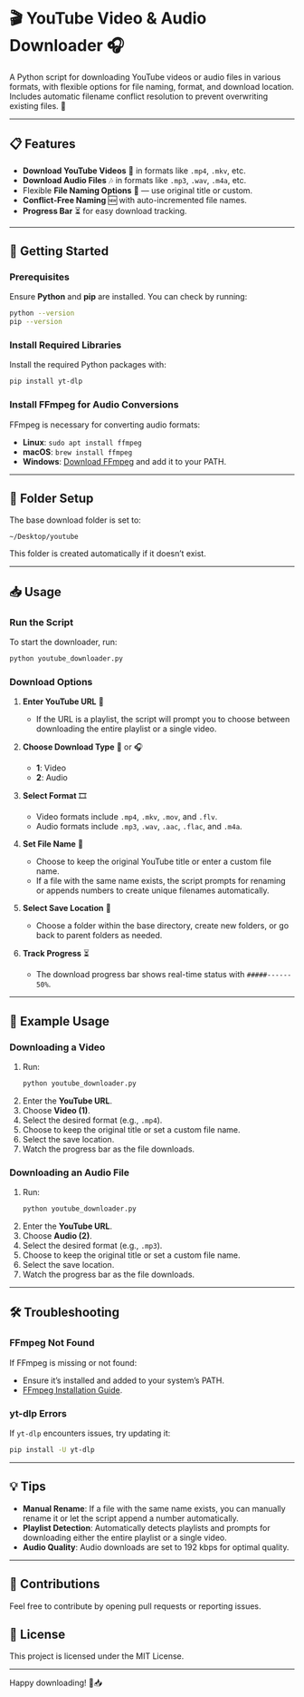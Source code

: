 
# 🎬 YouTube Video & Audio Downloader 🎧

A Python script for downloading YouTube videos or audio files in various formats, with flexible options for file naming, format, and download location. Includes automatic filename conflict resolution to prevent overwriting existing files. 📂

---

## 📋 Features

- **Download YouTube Videos** 🎥 in formats like `.mp4`, `.mkv`, etc.
- **Download Audio Files** 🎶 in formats like `.mp3`, `.wav`, `.m4a`, etc.
- Flexible **File Naming Options** 📝 — use original title or custom.
- **Conflict-Free Naming** 🆕 with auto-incremented file names.
- **Progress Bar** ⏳ for easy download tracking.

---

## 🚀 Getting Started

### Prerequisites

Ensure **Python** and **pip** are installed. You can check by running:
```bash
python --version
pip --version
```

### Install Required Libraries

Install the required Python packages with:
```bash
pip install yt-dlp
```

### Install FFmpeg for Audio Conversions

FFmpeg is necessary for converting audio formats:
- **Linux**: `sudo apt install ffmpeg`
- **macOS**: `brew install ffmpeg`
- **Windows**: [Download FFmpeg](https://ffmpeg.org/download.html) and add it to your PATH.

---

## 📂 Folder Setup

The base download folder is set to:
```plaintext
~/Desktop/youtube
```
This folder is created automatically if it doesn’t exist.

---

## 📥 Usage

### Run the Script
To start the downloader, run:
```bash
python youtube_downloader.py
```

### Download Options
1. **Enter YouTube URL** 🔗
   - If the URL is a playlist, the script will prompt you to choose between downloading the entire playlist or a single video.

2. **Choose Download Type** 🎥 or 🎧
   - **1**: Video
   - **2**: Audio

3. **Select Format** 🎞️
   - Video formats include `.mp4`, `.mkv`, `.mov`, and `.flv`.
   - Audio formats include `.mp3`, `.wav`, `.aac`, `.flac`, and `.m4a`.

4. **Set File Name** 📝
   - Choose to keep the original YouTube title or enter a custom file name.
   - If a file with the same name exists, the script prompts for renaming or appends numbers to create unique filenames automatically.

5. **Select Save Location** 📂
   - Choose a folder within the base directory, create new folders, or go back to parent folders as needed.

6. **Track Progress** ⏳
   - The download progress bar shows real-time status with `#####------ 50%`.

---

## 🎉 Example Usage

### Downloading a Video

1. Run:
   ```bash
   python youtube_downloader.py
   ```
2. Enter the **YouTube URL**.
3. Choose **Video (1)**.
4. Select the desired format (e.g., `.mp4`).
5. Choose to keep the original title or set a custom file name.
6. Select the save location.
7. Watch the progress bar as the file downloads.

### Downloading an Audio File

1. Run:
   ```bash
   python youtube_downloader.py
   ```
2. Enter the **YouTube URL**.
3. Choose **Audio (2)**.
4. Select the desired format (e.g., `.mp3`).
5. Choose to keep the original title or set a custom file name.
6. Select the save location.
7. Watch the progress bar as the file downloads.

---

## 🛠️ Troubleshooting

### FFmpeg Not Found
If FFmpeg is missing or not found:
- Ensure it’s installed and added to your system’s PATH.
- [FFmpeg Installation Guide](https://ffmpeg.org/download.html).

### yt-dlp Errors
If `yt-dlp` encounters issues, try updating it:
```bash
pip install -U yt-dlp
```

---

## 💡 Tips

- **Manual Rename**: If a file with the same name exists, you can manually rename it or let the script append a number automatically.
- **Playlist Detection**: Automatically detects playlists and prompts for downloading either the entire playlist or a single video.
- **Audio Quality**: Audio downloads are set to 192 kbps for optimal quality.

---

## 🤝 Contributions

Feel free to contribute by opening pull requests or reporting issues.

## 📜 License

This project is licensed under the MIT License.

---

Happy downloading! 🎉📥